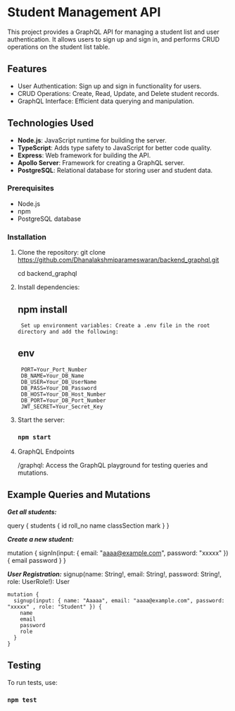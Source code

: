 # Student Management API
This project provides a GraphQL API for managing a student list and user authentication. It allows users to sign up and sign in, and performs CRUD operations on the student list table.

## Features
- User Authentication: Sign up and sign in functionality for users.
- CRUD Operations: Create, Read, Update, and Delete student records.
- GraphQL Interface: Efficient data querying and manipulation.

## Technologies Used
- **Node.js**: JavaScript runtime for building the server.
- **TypeScript**: Adds type safety to JavaScript for better code quality.
- **Express**: Web framework for building the API.
- **Apollo Server**: Framework for creating a GraphQL server.
- **PostgreSQL**: Relational database for storing user and student data.


### Prerequisites
- Node.js
- npm 
- PostgreSQL database

### Installation
1. Clone the repository:
   git clone https://github.com/Dhanalakshmiparameswaran/backend_graphql.git

   cd backend_graphql

2. Install dependencies:

     ## npm install

        Set up environment variables: Create a .env file in the root directory and add the following:

     ## env

        PORT=Your_Port_Number
        DB_NAME=Your_DB_Name
        DB_USER=Your_DB_UserName
        DB_PASS=Your_DB_Password
        DB_HOST=Your_DB_Host_Number
        DB_PORT=Your_DB_Port_Number
        JWT_SECRET=Your_Secret_Key


3. Start the server:

   ### `npm start`

4. GraphQL Endpoints

    /graphql: Access the GraphQL playground for testing queries and mutations.

## Example Queries and Mutations

***Get all students:***


query {
  students {
    id
    roll_no
    name
    classSection
    mark
  }
}

***Create a new student:***


mutation {
  signIn(input: { email: "aaaa@example.com", password: "xxxxx" }) {
    email
    password
  }
}

***User Registration:***
    signup(name: String!, email: String!, password: String!, role: UserRole!): User

    mutation {
      signup(input: { name: "Aaaaa", email: "aaaa@example.com", password: "xxxxx" , role: "Student" }) {
        name
        email
        password
        role
      }
    }

## Testing

To run tests, use:

### `npm test`

